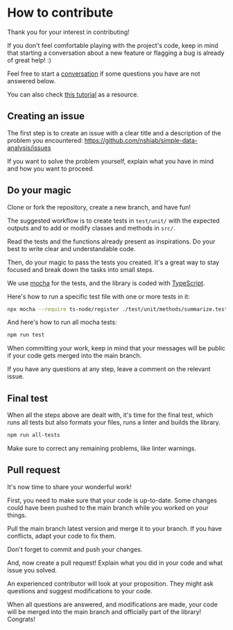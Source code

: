 # How to contribute

Thank you for your interest in contributing!

If you don't feel comfortable playing with the project's code, keep in mind that starting a conversation about a new feature or flagging a bug is already of great help! :)

Feel free to start a [conversation](https://github.com/nshiab/simple-data-analysis/discussions) if some questions you have are not answered below.

You can also check [this tutorial](https://github.com/firstcontributions/first-contributions) as a resource.

## Creating an issue

The first step is to create an issue with a clear title and a description of the problem you encountered:
https://github.com/nshiab/simple-data-analysis/issues

If you want to solve the problem yourself, explain what you have in mind and how you want to proceed.

## Do your magic

Clone or fork the repository, create a new branch, and have fun!

The suggested workflow is to create tests in `test/unit/` with the expected outputs and to add or modify classes and methods in `src/`.

Read the tests and the functions already present as inspirations. Do your best to write clear and understandable code.

Then, do your magic to pass the tests you created. It's a great way to stay focused and break down the tasks into small steps.

We use [mocha](https://mochajs.org/) for the tests, and the library is coded with [TypeScript](https://www.typescriptlang.org/).

Here's how to run a specific test file with one or more tests in it:

```bash
npx mocha --require ts-node/register ./test/unit/methods/summarize.test.ts
```

And here's how to run all mocha tests:

```bash
npm run test
```

When committing your work, keep in mind that your messages will be public if your code gets merged into the main branch.

If you have any questions at any step, leave a comment on the relevant issue.

## Final test

When all the steps above are dealt with, it's time for the final test, which runs all tests but also formats your files, runs a linter and builds the library.

```bash
npm run all-tests
```

Make sure to correct any remaining problems, like linter warnings.

## Pull request

It's now time to share your wonderful work!

First, you need to make sure that your code is up-to-date. Some changes could have been pushed to the main branch while you worked on your things.

Pull the main branch latest version and merge it to your branch. If you have conflicts, adapt your code to fix them.

Don't forget to commit and push your changes.

And, now create a pull request! Explain what you did in your code and what issue you solved.

An experienced contributor will look at your proposition. They might ask questions and suggest modifications to your code.

When all questions are answered, and modifications are made, your code will be merged into the main branch and officially part of the library! Congrats!
